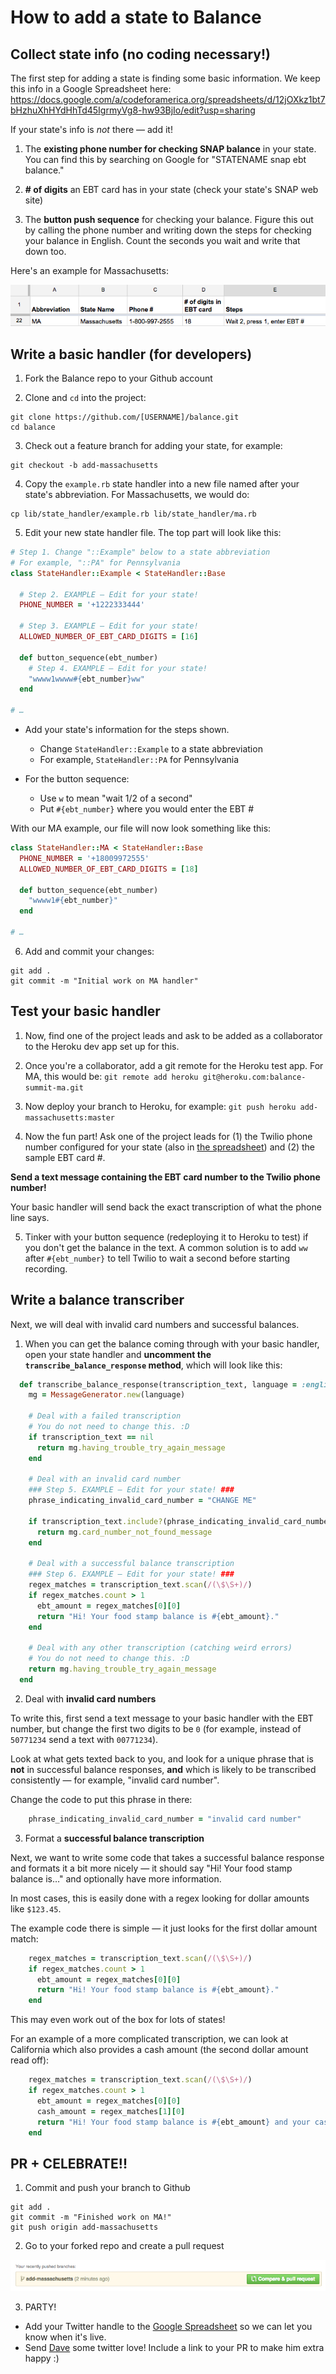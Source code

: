 
# How to add a state to Balance

## Collect state info (no coding necessary!)

The first step for adding a state is finding some basic information. We keep this info in a Google Spreadsheet here:
<a href="https://docs.google.com/a/codeforamerica.org/spreadsheets/d/12jOXkz1bt7bHzhuXhHYdHhTd45IgrmyVg8-hw93BjIo/edit?usp=sharing" target="_blank">https://docs.google.com/a/codeforamerica.org/spreadsheets/d/12jOXkz1bt7bHzhuXhHYdHhTd45IgrmyVg8-hw93BjIo/edit?usp=sharing</a>

If your state's info is _not_ there — add it!

1) The **existing phone number for checking SNAP balance** in your state. You can find this by searching on Google for "STATENAME snap ebt balance."

2) **\# of digits** an EBT card has in your state (check your state's SNAP web site)

3) The **button push sequence** for checking your balance. Figure this out by calling the phone number and writing down the steps for checking your balance in English. Count the seconds you wait and write that down too.

Here's an example for Massachusetts:

![Example for Massachusetts](screenshots/state-example.png)


## Write a basic handler (for developers)
1) Fork the Balance repo to your Github account

2) Clone and `cd` into the project:
```
git clone https://github.com/[USERNAME]/balance.git
cd balance
```

3) Check out a feature branch for adding your state, for example:
```
git checkout -b add-massachusetts
```

4) Copy the `example.rb` state handler into a new file named after your state's abbreviation. For Massachusetts, we would do:
```
cp lib/state_handler/example.rb lib/state_handler/ma.rb
```

5) Edit your new state handler file. The top part will look like this:
```ruby
# Step 1. Change "::Example" below to a state abbreviation
# For example, "::PA" for Pennsylvania
class StateHandler::Example < StateHandler::Base

  # Step 2. EXAMPLE — Edit for your state!
  PHONE_NUMBER = '+1222333444'

  # Step 3. EXAMPLE — Edit for your state!
  ALLOWED_NUMBER_OF_EBT_CARD_DIGITS = [16]

  def button_sequence(ebt_number)
    # Step 4. EXAMPLE — Edit for your state!
    "wwww1wwww#{ebt_number}ww"
  end

# …
```
- Add your state's information for the steps shown.
  - Change `StateHandler::Example` to a state abbreviation 
  - For example, `StateHandler::PA` for Pennsylvania
  
- For the button sequence:
  - Use `w` to mean "wait 1/2 of a second"
  - Put `#{ebt_number}` where you would enter the EBT #

With our MA example, our file will now look something like this:

```ruby
class StateHandler::MA < StateHandler::Base
  PHONE_NUMBER = '+18009972555'
  ALLOWED_NUMBER_OF_EBT_CARD_DIGITS = [18]

  def button_sequence(ebt_number)
    "wwww1#{ebt_number}"
  end

# …
```

6) Add and commit your changes:
```
git add .
git commit -m "Initial work on MA handler"
```

## Test your basic handler

1) Now, find one of the project leads and ask to be added as a collaborator to the Heroku dev app set up for this.

2) Once you're a collaborator, add a git remote for the Heroku test app. For MA, this would be:
`git remote add heroku git@heroku.com:balance-summit-ma.git`

3) Now deploy your branch to Heroku, for example:
`git push heroku add-massachusetts:master`

4) Now the fun part! Ask one of the project leads for (1) the Twilio phone number configured for your state (also in [the spreadsheet](https://docs.google.com/a/codeforamerica.org/spreadsheets/d/12jOXkz1bt7bHzhuXhHYdHhTd45IgrmyVg8-hw93BjIo/edit#gid=0)) and (2) the sample EBT card #.

**Send a text message containing the EBT card number to the Twilio phone number!**

Your basic handler will send back the exact transcription of what the phone line says. 

5) Tinker with your button sequence (redeploying it to Heroku to test) if you don't get the balance in the text. A common solution is to add `ww` after `#{ebt_number}` to tell Twilio to wait a second before starting recording.


## Write a balance transcriber
Next, we will deal with invalid card numbers and successful balances.

1) When you can get the balance coming through with your basic handler, open your state handler and **uncomment the `transcribe_balance_response` method**, which will look like this:

```ruby
  def transcribe_balance_response(transcription_text, language = :english)
    mg = MessageGenerator.new(language)

    # Deal with a failed transcription
    # You do not need to change this. :D
    if transcription_text == nil
      return mg.having_trouble_try_again_message
    end

    # Deal with an invalid card number
    ### Step 5. EXAMPLE — Edit for your state! ###
    phrase_indicating_invalid_card_number = "CHANGE ME"

    if transcription_text.include?(phrase_indicating_invalid_card_number)
      return mg.card_number_not_found_message
    end

    # Deal with a successful balance transcription
    ### Step 6. EXAMPLE — Edit for your state! ###
    regex_matches = transcription_text.scan(/(\$\S+)/)
    if regex_matches.count > 1
      ebt_amount = regex_matches[0][0]
      return "Hi! Your food stamp balance is #{ebt_amount}."
    end

    # Deal with any other transcription (catching weird errors)
    # You do not need to change this. :D
    return mg.having_trouble_try_again_message
  end
```

2) Deal with **invalid card numbers**

To write this, first send a text message to your basic handler with the EBT number, but change the first two digits to be `0` (for example, instead of `50771234` send a text with `00771234`).

Look at what gets texted back to you, and look for a unique phrase that is **not** in successful balance responses, **and** which is likely to be transcribed consistently — for example, "invalid card number".

Change the code to put this phrase in there:

```ruby
    phrase_indicating_invalid_card_number = "invalid card number"
```

3) Format a **successful balance transcription**

Next, we want to write some code that takes a successful balance response and formats it a bit more nicely — it should say "Hi! Your food stamp balance is…" and optionally have more information.

In most cases, this is easily done with a regex looking for dollar amounts like `$123.45`.

The example code there is simple — it just looks for the first dollar amount match:

```ruby
    regex_matches = transcription_text.scan(/(\$\S+)/)
    if regex_matches.count > 1
      ebt_amount = regex_matches[0][0]
      return "Hi! Your food stamp balance is #{ebt_amount}."
    end
```

This may even work out of the box for lots of states!

For an example of a more complicated transcription, we can look at California which also provides a cash amount (the second dollar amount read off):

```ruby
    regex_matches = transcription_text.scan(/(\$\S+)/)
    if regex_matches.count > 1
      ebt_amount = regex_matches[0][0]
      cash_amount = regex_matches[1][0]
      return "Hi! Your food stamp balance is #{ebt_amount} and your cash balance is #{cash_amount}."
    end
```
## PR + CELEBRATE!!
1) Commit and push your branch to Github
```
git add .
git commit -m "Finished work on MA!"
git push origin add-massachusetts
```

2) Go to your forked repo and create a pull request

![Pull Example for Massachusetts](screenshots/state-pull-example.png)

3) PARTY!
- Add your Twitter handle to the [Google Spreadsheet](https://docs.google.com/a/codeforamerica.org/spreadsheets/d/12jOXkz1bt7bHzhuXhHYdHhTd45IgrmyVg8-hw93BjIo/edit#gid=0) so we can let you know when it's live.
- Send [Dave](http://www.twitter.com/allafarce) some twitter love! Include a link to your PR to make him extra happy :)
